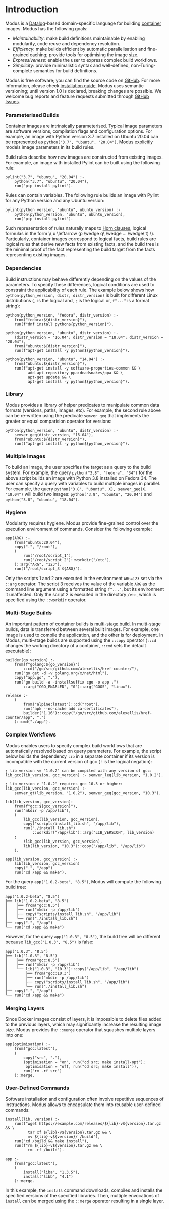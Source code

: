 # Introduction

Modus is a [Datalog](https://en.wikipedia.org/wiki/Datalog)-based domain-specific language for building [container](https://en.wikipedia.org/wiki/OS-level_virtualization) images. Modus has the following goals:

- _Maintainability_: make build definitions maintainable by enabling modularity, code reuse and dependency resolution.
- _Efficiency_: make builds efficient by automatic parallelisation and fine-grained caching; provide tools for optimising the image size.
- _Expressiveness_: enable the user to express complex build workflows.
- _Simplicity_: provide minimalistic syntax and well-defined, non-Turing-complete semantics for build definitions.

Modus is free software; you can find the source code on [GitHub](https://github.com/modus-continens/modus). For more information, please check [installation guide](https://github.com/modus-continens/modus/blob/main/INSTALL.md). Modus uses semantic versioning; until version 1.0 is declared, breaking changes are possible. We welcome bug reports and feature requests submitted through [GitHub Issues](https://github.com/mechtaev/modus/issues).

### Parameterised Builds

Container images are intrinsically parameterised. Typical image parameters are software versions, compilation flags and configuration options. For example, an image with Python version 3.7 installed on Ubuntu 20.04 can be represented as `python("3.7", "ubuntu", "20.04")`. Modus explicitly models image parameters in its build rules.

Build rules describe how new images are constructed from existing images. For example, an
image with installed Pylint can be built using the following rule:

```
pylint("3.7", "ubuntu", "20.04") :-
    python("3.7", "ubuntu", "20.04"),
    run("pip install pylint").
```

Rules can contain variables. The following rule builds an image with Pylint for any Python version and any Ubuntu version:

```
pylint(python_version, "ubuntu", ubuntu_version) :-
    python(python_version, "ubuntu", ubuntu_version),
    run("pip install pylint").
```

Such representation of rules naturally maps to [Horn clauses](https://en.wikipedia.org/wiki/Horn_clause), logical formulas in the form \\( u \leftarrow (p \wedge q\ \wedge ... \wedge\ t) \\). Particularly, container images correspond to logical facts,  build rules are logical rules that derive new facts from existing facts, and the build tree is the minimal proof of the fact representing the build target from the facts representing existing images.

### Dependencies

Build instructions may behave differently depending on the values of the parameters. To specify these differences, logical conditions are used to constraint the applicability of each rule. The example below shows how `python(python_version, distr, distr_version)` is built for different Linux distributions (`,` is the logical and, `;` is the logical or, `f"..."` is a format string):

```
python(python_version, "fedora", distr_version) :-
    from("fedora:${distr_version}"),
    run(f"dnf install python${python_version}").

python(python_version, "ubuntu", distr_version) :-
    (distr_version = "16.04"; distr_version = "18.04"; distr_version = "20.04"),
    from("ubuntu:${distr_version}"),
    run(f"apt-get install -y python${python_version}").

python(python_version, "ubuntu", "14.04") :-
    from("ubuntu:${distr_version}"),
    run(f"apt-get install -y software-properties-common && \
          add-apt-repository ppa:deadsnakes/ppa && \
          apt-get update && \
          apt-get install -y python${python_version}").
```

### Library

Modus provides a library of helper predicates to manipulate common data formats (versions, paths, images, etc). For example, the second rule above can be re-written using the predicate `semver_geq` that implements the greater or equal comparision operator for versions:

```
python(python_version, "ubuntu", distr_version) :-
    semver_geq(distr_version, "16.04"),
    from("ubuntu:${distr_version}"),
    run(f"apt-get install -y python${python_version}").
```

### Multiple Images

To build an image, the user specifies the target as a query to the build system. For example, the query `python("3.8", "fedora", "34")` for the above script builds an image with Python 3.8 installed on Fedora 34. The user can specify a query with variables to build multiple images in parallel. For example, the query `python("3.8", "ubuntu", X), semver_geq(X, "18.04")` will build two images: `python("3.8", "ubuntu", "20.04")` and `python("3.8", "ubuntu", "18.04")`.

### Hygiene

Modularity requires hygiene. Modus provide fine-grained control over the execution environment of commands. Consider the following example:

```
app(ARG) :-
    from("ubuntu:20.04"),
    copy(".", "/root"),
    (
        run("/root/script_1"),
        run("/root/script_2")::workdir("/etc"),
    )::arg("ARG", "123"),
    run(f"/root/script_3 ${ARG}").
```

Only the scripts 1 and 2 are executed in the environment `ARG=123` set via the `::arg` operator. The script 3 receives the value of the variable `ARG` as the command line argument using a formatted string `f"..."`, but its environment it unaffected. Only the script 2 is executed in the directory `/etc`, which is specified using the `::workdir` operator.

### Multi-Stage Builds

An important pattern of container builds is [multi-stage build](https://docs.docker.com/develop/develop-images/multistage-build/). In multi-stage builds, data is transferred between several built images. For example, one image is used to compile the application, and the other is for deployment. In Modus, multi-stage builds are supported using the `::copy` operator (`::cd` changes the working directory of a container, `::cmd` sets the default executable):


```
builder(go_version) :-
    from(f"golang:${go_version}")
        ::cd("/go/src/github.com/alexellis/href-counter/"),
    run("go get -d -v golang.org/x/net/html"),
    copy("app.go", "."),
    run("go build -a -installsuffix cgo -o app .")
        ::arg("CGO_ENABLED", "0")::arg("GOOS", "linux").

release :-
    (
        from("alpine:latest")::cd("root"),
        run("apk --no-cache add ca-certificates"),
        builder("1.16")::copy("/go/src/github.com/alexellis/href-counter/app", ".")
    )::cmd("./app").
```

### Complex Workflows

Modus enables users to specify complex build workflows that are automatically resolved based on query parameters. For example, the script below builds the dependency `lib` in a separate container if its version is incompatible with the current version of gcc (`!` is the logical negation):

```
; lib version <= "1.0.2" can be compiled with any version of gcc:
lib_gcc(lib_version, gcc_version) :- semver_leq(lib_version, "1.0.2").

; lib version > "1.0.2" requires gcc 10.3 or higher:
lib_gcc(lib_version, gcc_version) :-
    semver_gt(lib_version, "1.0.2"), semver_geq(gcc_version, "10.3").

lib(lib_version, gcc_version):
    from(f"gcc:${gcc_version}"),
    run("mkdir -p /app/lib"),
    (
        lib_gcc(lib_version, gcc_version),
        copy("scripts/install_lib.sh", "/app/lib"),
        run("./install_lib.sh")
            ::workdir("/app/lib")::arg("LIB_VERSION", lib_version)
    ;
        !lib_gcc(lib_version, gcc_version),
        lib(lib_version, "10.3")::copy("/app/lib", "/app/lib")
    ).

app(lib_version, gcc_version) :-
    lib(lib_version, gcc_version)
    copy(".", "/app")
    run("cd /app && make").
```

For the query `app("1.0.2-beta", "8.5")`, Modus will compute the following build tree:

```
app("1.0.2-beta", "8.5")
╞══ lib("1.0.2-beta", "8.5")
│    ╞══ from("gcc:8.5")
│    ├── run("mkdir -p /app/lib")
│    ├── copy("scripts/install_lib.sh", "/app/lib")
│    └── run("./install_lib.sh")
├── copy(".", "/app")
└── run("cd /app && make")
```

However, for the query `app("1.0.3", "8.5")`, the build tree will be different because `lib_gcc("1.0.3", "8.5")` is false:

```
app("1.0.3", "8.5")
╞══ lib("1.0.3", "8.5")
│    ╞══ from("gcc:8.5")
│    ├── run("mkdir -p /app/lib")
│    └── lib("1.0.3", "10.3")::copy("/app/lib", "/app/lib")
│        ╞══ from("gcc:10.3")
│        ├── run("mkdir -p /app/lib")
│        ├── copy("scripts/install_lib.sh", "/app/lib")
│        └── run("./install_lib.sh")
├── copy(".", "/app")
└── run("cd /app && make")
```

### Merging Layers

Since Docker images consist of layers, it is impossible to delete files added to the previous layers, which may significantly increase the resulting image size. Modus provides the `::merge` operator that squashes multiple layers into one:

```
app(optimisation) :-
    from("gcc:latest"),
    (
        copy("src", "."),
        (optimisation = "on", run("cd src; make install-opt");
         optimisation = "off, run("cd src; make install")),
        run("rm -rf src")
    )::merge.
```

### User-Defined Commands

Software installation and configuration often involve repetitive sequences of instructions. Modus allows to encapsulate them into reusable user-defined commands:

```
install(lib, version) :-
    run(f"wget https://example.com/releases/${lib}-v${version}.tar.gz && \
          tar xf ${lib}-v${version}.tar.gz && \
          mv ${lib}-v${version}/ /build"),
    run("cd /build && make install"),
    run(f"rm ${lib}-v${version}.tar.gz && \
          rm -rf /build").
    
app :-
    from("gcc:latest"),
    (
        install("liba", "1.3.5"),
        install("libb", "4.1")
    )::merge.
```

In this example, the `install` command downloads, compiles and installs the specified versions of the specified libraries. Then, multiple envocations of `install` can be merged using the `::merge` operator resulting in a single layer.
